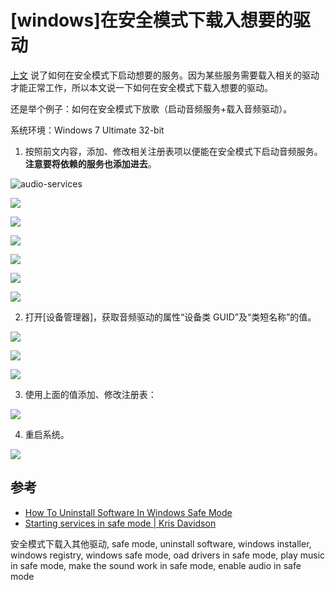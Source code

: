 # [windows]在安全模式下载入想要的驱动

[上文](https://github.com/mozillazg/my-blog-file/blob/master/2012/04/Starting-services-in-safe-mode.markdown "Starting-services-in-safe-mode") 说了如何在安全模式下启动想要的服务。因为某些服务需要载入相关的驱动才能正常工作，所以本文说一下如何在安全模式下载入想要的驱动。

还是举个例子：如何在安全模式下放歌（启动音频服务+载入音频驱动）。

系统环境：Windows 7 Ultimate 32-bit

1. 按照前文内容，添加、修改相关注册表项以便能在安全模式下启动音频服务。
   **注意要将依赖的服务也添加进去**。

 ![audio-services](https://github.com/mozillazg/my-blog-file/raw/master/2012/05/2012-04-14_20-05-24.png "")

 ![](https://github.com/mozillazg/my-blog-file/raw/master/2012/05/2012-05-29_22-29-30.png "")

 ![](https://github.com/mozillazg/my-blog-file/raw/master/2012/05/2012-04-14_20-05-48.png "")

 ![](https://github.com/mozillazg/my-blog-file/raw/master/2012/05/2012-05-29_22-26-59.png "")

 ![](https://github.com/mozillazg/my-blog-file/raw/master/2012/05/2012-05-29_22-26-11.png "")

 ![](https://github.com/mozillazg/my-blog-file/raw/master/2012/05/2012-05-29_22-27-39.png "")

 ![](https://github.com/mozillazg/my-blog-file/raw/master/2012/05/2012-05-29_22-28-49.png "")

2. 打开[设备管理器]，获取音频驱动的属性“设备类 GUID”及“类短名称”的值。

 ![](https://github.com/mozillazg/my-blog-file/raw/master/2012/05/2012-05-29_22-42-39.png "")

 ![](https://github.com/mozillazg/my-blog-file/raw/master/2012/05/2012-05-29_22-40-05.png "")

 ![](https://github.com/mozillazg/my-blog-file/raw/master/2012/05/2012-05-29_22-40-15.png "")

3. 使用上面的值添加、修改注册表：

 ![](https://github.com/mozillazg/my-blog-file/raw/master/2012/05/2012-05-29_22-43-34.png "")

4. 重启系统。

 ![](https://github.com/mozillazg/my-blog-file/raw/master/2012/05/2012-04-14_20-34-27.png "")


## 参考

 * [How To Uninstall Software In Windows Safe Mode](http://www.ghacks.net/2010/07/18/how-to-uninstall-software-in-windows-safe-mode/ "How To Uninstall Software In Windows Safe Mode")
 * [Starting services in safe mode | Kris Davidson](http://www.krisdavidson.org/2010/09/11/starting-services-in-safe-mode/ "Starting services in safe mode | Kris Davidson")


安全模式下载入其他驱动, safe mode, uninstall software, windows installer, windows registry, windows safe mode, oad drivers in safe mode, play music in safe mode, make the sound work in safe mode, enable audio in safe mode

